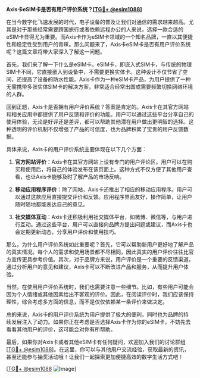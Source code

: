 **Axis卡eSIM卡是否有用户评价系统？[[TG💪+ @esim1088](https://t.me/s/esim1088)]**

在当今数字化飞速发展的时代，电子设备的普及让我们对通信的需求越来越高。尤其是对于那些经常需要跨国旅行或者依赖远程办公的人来说，选择一款合适的eSIM卡显得尤为重要。而Axis卡作为eSIM卡领域的一个知名品牌，一直以其便捷性和稳定性受到用户的青睐。那么问题来了，Axis卡eSIM卡是否有用户评价系统呢？这篇文章将带大家深入了解这一问题。

首先，我们来了解一下什么是eSIM卡。eSIM卡，即嵌入式SIM卡，与传统的物理SIM卡不同，它直接嵌入到设备中，不需要更换实体卡。这种设计不仅节省了空间，还提高了设备的防水性能。Axis卡作为一种eSIM卡产品，为用户提供了一种无需携带多张实体SIM卡的解决方案，非常适合经常出国或需要频繁切换网络环境的人群。

回到正题，Axis卡是否拥有用户评价系统？答案是肯定的。Axis卡在其官方网站和相关应用中都提供了用户反馈和评价的功能。用户可以通过这些平台分享自己的使用体验，无论是好评还是差评，都可以帮助其他潜在用户做出更明智的选择。这种透明的评价机制不仅增强了产品的可信度，也为品牌积累了宝贵的用户反馈数据。

具体来说，Axis卡的用户评价系统主要体现在以下几个方面：

1. **官方网站评价**：Axis卡在其官方网站上设有专门的用户评论区。用户可以在购买和使用后，将自己的体验发布在该页面上。这种方式不仅方便了其他用户查看，也让Axis卡能够及时了解产品的市场反响。

2. **移动应用程序评价**：除了网站，Axis卡还推出了相应的移动应用程序。用户可以通过这款应用直接提交评价和反馈。应用程序界面友好，操作简单，让用户随时随地都能表达自己的意见。

3. **社交媒体互动**：Axis卡还积极利用社交媒体平台，如微博、微信等，与用户进行互动。通过这些平台，用户可以直接向品牌方提出问题或建议，而Axis卡也会定期更新动态，分享用户评价和使用技巧。

那么，为什么用户评价系统如此重要呢？首先，它可以帮助新用户更好地了解产品的真实情况。每个人的需求和使用场景都不尽相同，因此真实的用户评价往往比官方宣传更具参考价值。其次，对于品牌方来说，用户评价是一个重要的反馈渠道。通过分析用户的意见和建议，Axis卡可以不断改进产品和服务，从而提升用户体验。

当然，在使用用户评价系统时，我们也需要注意一些细节。比如，有些用户可能会因为个人情绪或其他因素给出不客观的评价。因此，在阅读评价时，我们应该保持理性，综合考虑多方面的信息，而不是仅仅依赖某一条评价来做决定。

总的来说，Axis卡的用户评价系统为用户提供了极大的便利，同时也为品牌的持续发展注入了动力。如果你正在考虑是否选择Axis卡作为你的eSIM卡，不妨先去看看其他用户的评价，这可能会对你有所帮助。

最后，如果你对Axis卡或者其他eSIM卡有任何疑问，欢迎加入我们的讨论群组[[TG💪+ @esim1088](https://t.me/s/esim1088)]。在这里，你可以与其他用户交流经验，获取最新的资讯，甚至还能参与抽奖活动哦！让我们一起探索更加便捷高效的数字生活方式吧！

[[TG💪+ @esim1088](https://t.me/s/esim1088) ![Image](https://i.postimg.cc/4NQfJmqS/Snipaste-2025-05-13-00-14-12.png)]